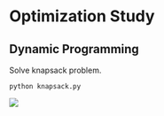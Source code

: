 # Optimization Study

## Dynamic Programming
Solve knapsack problem.

``` python knapsack.py ```

![](./results/knapsack_dp.png)